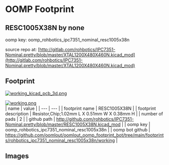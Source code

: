 # OOMP Footprint  
## RESC1005X38N  by none  
  
oomp key: oomp_rohbotics_ipc7351_nominal_resc1005x38n  
  
source repo at: [http://gitlab.com/rohbotics/IPC7351-Nominal.pretty/blob/master/XTAL1200X480X460N.kicad_mod](http://gitlab.com/rohbotics/IPC7351-Nominal.pretty/blob/master/XTAL1200X480X460N.kicad_mod)  
## Footprint  
  
[![working_kicad_pcb_3d.png](working_kicad_pcb_3d_600.png)](working_kicad_pcb_3d.png)  
  
[![working.png](working_600.png)](working.png)  
| name | value | 
| --- | --- | 
| footprint name | RESC1005X38N | 
| footprint description | Resistor,Chip;1.02mm L X 0.51mm W X 0.38mm H | 
| number of pads | 2 | 
| github path | http://github.com/rohbotics/IPC7351-Nominal.pretty/blob/master/RESC1005X38N.kicad_mod | 
| oomp key | oomp_rohbotics_ipc7351_nominal_resc1005x38n | 
| oomp bot github | https://github.com/oomlout/oomlout_oomp_footprint_bot/tree/main/footprints/rohbotics_ipc7351_nominal_resc1005x38n/working | 
## Images  
